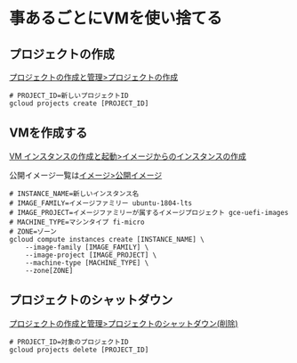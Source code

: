 # 事あるごとにVMを使い捨てる

## プロジェクトの作成

[プロジェクトの作成と管理>プロジェクトの作成](https://cloud.google.com/resource-manager/docs/creating-managing-projects?hl=ja#creating_a_project)

```shell
# PROJECT_ID=新しいプロジェクトID
gcloud projects create [PROJECT_ID]
```

## VMを作成する

[VM インスタンスの作成と起動>イメージからのインスタンスの作成](https://cloud.google.com/compute/docs/instances/create-start-instance?hl=ja#startinginstancewithimage)

公開イメージ一覧は[イメージ>公開イメージ](https://cloud.google.com/compute/docs/images?hl=ja#os-compute-support)

```shell
# INSTANCE_NAME=新しいインスタンス名
# IMAGE_FAMILY=イメージファミリー ubuntu-1804-lts
# IMAGE_PROJECT=イメージファミリーが属するイメージプロジェクト gce-uefi-images
# MACHINE_TYPE=マシンタイプ fi-micro
# ZONE=ゾーン
gcloud compute instances create [INSTANCE_NAME] \
    --image-family [IMAGE_FAMILY] \
    --image-project [IMAGE_PROJECT] \
    --machine-type [MACHINE_TYPE] \
    --zone[ZONE]
```

## プロジェクトのシャットダウン

[プロジェクトの作成と管理>プロジェクトのシャットダウン(削除)](https://cloud.google.com/resource-manager/docs/creating-managing-projects?hl=ja#shutting_down_projects)

```shell
# PROJECT_ID=対象のプロジェクトID
gcloud projects delete [PROJECT_ID]
```
